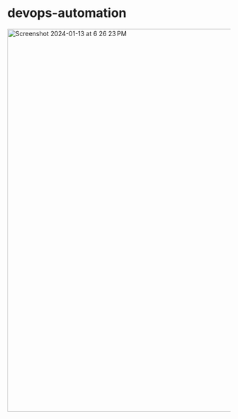 # devops-automation


<img width="864" alt="Screenshot 2024-01-13 at 6 26 23 PM" src="https://github.com/Teja-55/DevOps-Automation/assets/15229963/1943f834-3975-4f97-ad3a-e9e18f401ddd">
